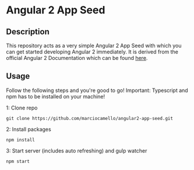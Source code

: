 # Angular 2 App Seed

## Description
This repository acts as a very simple Angular 2 App Seed with which you can get started developing Angular 2 immediately.
It is derived from the official Angular 2 Documentation which can be found [here](https://angular.io/docs/ts/latest/quickstart.html).
## Usage
Follow the following steps and you're good to go! Important: Typescript and npm has to be installed on your machine!

1: Clone repo
```
git clone https://github.com/marciocamello/angular2-app-seed.git
```
2: Install packages
```
npm install
```
3: Start server (includes auto refreshing) and gulp watcher
```
npm start
```
